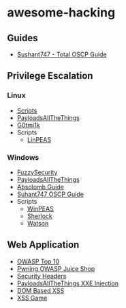 # awesome-hacking

## Guides
- [Sushant747 - Total OSCP Guide](https://sushant747.gitbooks.io/total-oscp-guide/content/)

## Privilege Escalation

### Linux
- [Scripts](https://netsec.ws/?p=309)
- [PayloadsAllTheThings](https://github.com/swisskyrepo/PayloadsAllTheThings/blob/master/Methodology%20and%20Resources/Linux%20-%20Privilege%20Escalation.md)
- [G0tmi1k](https://blog.g0tmi1k.com/2011/08/basic-linux-privilege-escalation/)
- Scripts
  - [LinPEAS](https://github.com/carlospolop/privilege-escalation-awesome-scripts-suite/tree/master/linPEAS)

### Windows
- [FuzzySecurity](https://www.fuzzysecurity.com/tutorials/16.html)
- [PayloadsAllTheThings](https://github.com/swisskyrepo/PayloadsAllTheThings/blob/master/Methodology%20and%20Resources/Windows%20-%20Privilege%20Escalation.md)
- [Absolomb Guide](https://www.absolomb.com/2018-01-26-Windows-Privilege-Escalation-Guide/)
- [Suhant747 OSCP Guide](https://sushant747.gitbooks.io/total-oscp-guide/privilege_escalation_windows.html)
- Scripts
  - [WinPEAS](https://github.com/carlospolop/privilege-escalation-awesome-scripts-suite/tree/master/winPEAS)
  - [Sherlock](https://github.com/rasta-mouse/Sherlock)
  - [Watson](https://github.com/rasta-mouse/Watson)

## Web Application

- [OWASP Top 10](https://owasp.org/www-project-top-ten/)
- [Pwning OWASP Juice Shop](https://bkimminich.gitbooks.io/pwning-owasp-juice-shop/content/)
- [Security Headers](https://securityheaders.com/)
- [PayloadsAllTheThings XXE Injection](https://github.com/swisskyrepo/PayloadsAllTheThings/tree/master/XXE%20Injection)
- [DOM Based XSS](https://www.scip.ch/en/?labs.20171214)
- [XSS Game](https://xss-game.appspot.com/)

